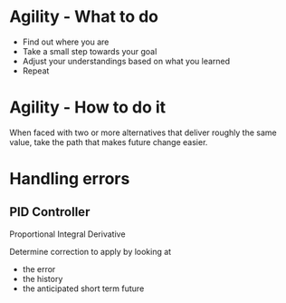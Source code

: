# Agility - What to do

* Find out where you are
* Take a small step towards your goal
* Adjust your understandings based on what you learned
* Repeat

# Agility - How to do it

When faced with two or more alternatives that deliver roughly the same value,
take the path that makes future change easier.

# Handling errors

## PID Controller

Proportional Integral Derivative

Determine correction to apply by looking at

* the error
* the history
* the anticipated short term future

